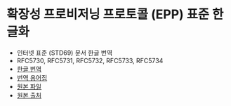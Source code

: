 # 확장성 프로비저닝 프로토콜 (EPP) 표준 한글화

- 인터넷 표준 (STD69) 문서 한글 번역
- RFC5730, RFC5731, RFC5732, RFC5733, RFC5734
- [한글 번역](/std69-kor.md)
- [번역 용어집](/termbase.kr.md)
- [원본 파일](/std69.txt)
- [원본 출처](https://www.rfc-editor.org/info/std69)
